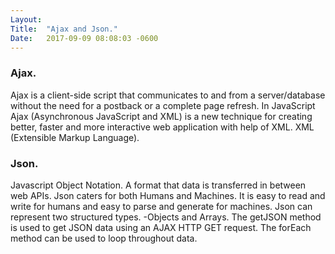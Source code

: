 ```yaml
---
Layout:	
Title:	"Ajax and Json."
Date:	2017-09-09 08:08:03 -0600
---
```


### Ajax.
Ajax is a client-side script that communicates to and from a server/database without the need for a postback or a complete page refresh.
In JavaScript Ajax (Asynchronous JavaScript and XML) is a new technique for creating better, faster and more interactive web application with help of XML.
XML (Extensible Markup Language).

### Json.
Javascript Object Notation.
A format that data is transferred in between web APIs.
Json caters for both Humans and Machines.
It is easy to read and write for humans and easy to parse and generate for machines.
Json can represent two structured types. -Objects and Arrays.
The getJSON method is used to get JSON data using an AJAX HTTP  GET request.
The forEach method can be used to loop throughout data.